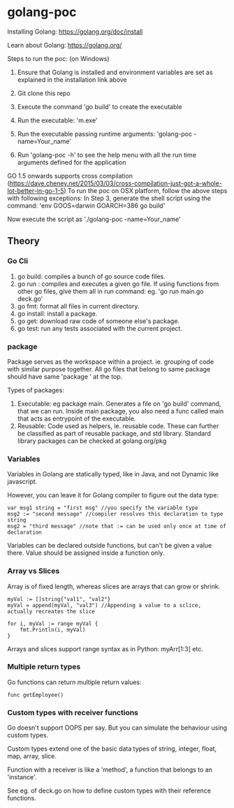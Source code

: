 # golang-poc

Installing Golang: https://golang.org/doc/install

Learn about Golang: https://golang.org/

Steps to run the poc: (on Windows)

1) Ensure that Golang is installed and environment variables are set as explained in the installation link above

2) Git clone this repo

3) Execute the command 'go build' to create the executable

4) Run the executable: 'm.exe'

5) Run the executable passing runtime arguments: 'golang-poc -name=Your_name'

6) Run 'golang-poc -h' to see the help menu with all the run time arguments defined for the application

GO 1.5 onwards supports cross compilation (https://dave.cheney.net/2015/03/03/cross-compilation-just-got-a-whole-lot-better-in-go-1-5)
To run the poc on OSX platform, follow the above steps with following exceptions:
In Step 3, generate the shell script using the command: 'env GOOS=darwin GOARCH=386 go build'

Now execute the script as './golang-poc -name=Your_name'
  

## Theory  

### Go Cli
1. go build: compiles a bunch of go source code files.
2. go run <file-name>: compiles and executes a given go file. If using functions from other go files, give them all in run command: eg. 'go run main.go deck.go'
3. go fmt: format all files in current directory.
4. go install: install a package.
5. go get: download raw code of someone else's package.
6. go test: run any tests associated with the current project.

### package

Package serves as the workspace within a project. ie. grouping of code with similar purpose together. 
All go files that belong to same package should have same 
'package <package-name>' at the top.

Types of packages:
1. Executable: eg package main. Generates a file on 'go build' command, that we can run. Inside main package, you also need a func called main that acts as entrypoint of the executable.
2. Reusable: Code used as helpers, ie. reusable code. These can further be classified as part of reusable package, and std library.
Standard library packages can be checked at golang.org/pkg

### Variables

Variables in Golang are statically typed, like in Java, and not Dynamic like javascript.

However, you can leave it for Golang compiler to figure out the data type:

```
var msg1 string = "first msg" //you specify the variable type
msg2 := "second message" //compiler resolves this declaration to type string
msg2 = "third message" //note that := can be used only once at time of declaration
```

Variables can be declared outside functions, but can't be given a value there. Value should be assigned inside a function only.

### Array vs Slices

Array is of fixed length, whereas slices are arrays that can grow or shrink.
```
myVal := []string{"val1", "val2"} 
myVal = append(myVal, "val3") //Appending a value to a sclice, actually recreates the slice

for i, myVal := range myVal { 
    fmt.Println(i, myVal)
}
```

Arrays and slices support range syntax as in Python: myArr[1:3] etc.

### Multiple return types

Go functions can return multiple return values:
```
func getEmployee()
```

### Custom types with receiver functions
Go doesn't support OOPS per say. But you can simulate the behaviour using custom types.

Custom types extend one of the basic data types of string, integer, float, map, array, slice.

Function with a receiver is like a 'method', a function that belongs to an 'instance'. 

See eg. of deck.go on how to define custom types with their reference functions.